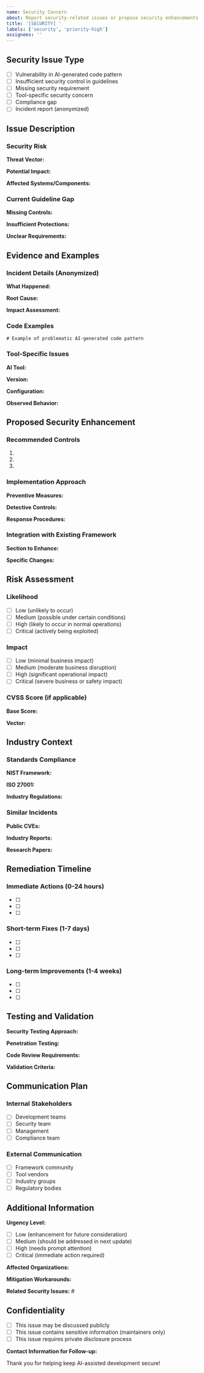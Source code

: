 ```yaml
---
name: Security Concern
about: Report security-related issues or propose security enhancements
title: '[SECURITY] '
labels: ['security', 'priority-high']
assignees: ''
---
```


## Security Issue Type

- [ ] Vulnerability in AI-generated code pattern
- [ ] Insufficient security control in guidelines
- [ ] Missing security requirement
- [ ] Tool-specific security concern
- [ ] Compliance gap
- [ ] Incident report (anonymized)

## Issue Description

### Security Risk
**Threat Vector:**

**Potential Impact:**

**Affected Systems/Components:**

### Current Guideline Gap
**Missing Controls:**

**Insufficient Protections:**

**Unclear Requirements:**

## Evidence and Examples

### Incident Details (Anonymized)
**What Happened:**

**Root Cause:**

**Impact Assessment:**

### Code Examples
```
# Example of problematic AI-generated code pattern
```

### Tool-Specific Issues
**AI Tool:** 

**Version:** 

**Configuration:** 

**Observed Behavior:** 

## Proposed Security Enhancement

### Recommended Controls
1. 
2. 
3. 

### Implementation Approach
**Preventive Measures:**

**Detective Controls:**

**Response Procedures:**

### Integration with Existing Framework
**Section to Enhance:** 

**Specific Changes:** 

## Risk Assessment

### Likelihood
- [ ] Low (unlikely to occur)
- [ ] Medium (possible under certain conditions)
- [ ] High (likely to occur in normal operations)
- [ ] Critical (actively being exploited)

### Impact
- [ ] Low (minimal business impact)
- [ ] Medium (moderate business disruption)
- [ ] High (significant operational impact)
- [ ] Critical (severe business or safety impact)

### CVSS Score (if applicable)
**Base Score:** 

**Vector:** 

## Industry Context

### Standards Compliance
**NIST Framework:** 

**ISO 27001:** 

**Industry Regulations:** 

### Similar Incidents
**Public CVEs:** 

**Industry Reports:** 

**Research Papers:** 

## Remediation Timeline

### Immediate Actions (0-24 hours)
- [ ] 
- [ ] 
- [ ] 

### Short-term Fixes (1-7 days)
- [ ] 
- [ ] 
- [ ] 

### Long-term Improvements (1-4 weeks)
- [ ] 
- [ ] 
- [ ] 

## Testing and Validation

**Security Testing Approach:** 

**Penetration Testing:** 

**Code Review Requirements:** 

**Validation Criteria:** 

## Communication Plan

### Internal Stakeholders
- [ ] Development teams
- [ ] Security team
- [ ] Management
- [ ] Compliance team

### External Communication
- [ ] Framework community
- [ ] Tool vendors
- [ ] Industry groups
- [ ] Regulatory bodies

## Additional Information

**Urgency Level:** 
- [ ] Low (enhancement for future consideration)
- [ ] Medium (should be addressed in next update)
- [ ] High (needs prompt attention)
- [ ] Critical (immediate action required)

**Affected Organizations:** 

**Mitigation Workarounds:** 

**Related Security Issues:** #

## Confidentiality

- [ ] This issue may be discussed publicly
- [ ] This issue contains sensitive information (maintainers only)
- [ ] This issue requires private disclosure process

**Contact Information for Follow-up:** 

Thank you for helping keep AI-assisted development secure!